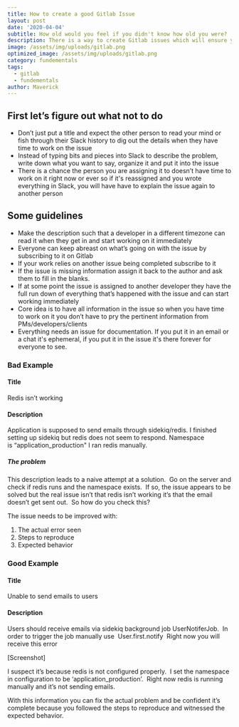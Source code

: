 ```yaml
---
title: How to create a good Gitlab Issue
layout: post
date: '2020-04-04'
subtitle: How old would you feel if you didn't know how old you were?
description: There is a way to create Gitlab issues which will ensure you get exactly what you want done, let me show you how.
image: /assets/img/uploads/gitlab.png
optimized_image: /assets/img/uploads/gitlab.png
category: fundementals
tags:
  - gitlab
  - fundementals
author: Maverick
---
```


## First let’s figure out what not to do
* Don’t just put a title and expect the other person to read your mind or fish through their Slack history to dig out the details when they have time to work on the issue  
* Instead of typing bits and pieces into Slack to describe the problem, write down what you want to say, organize it and put it into the issue  
* There is a chance the person you are assigning it to doesn’t have time to work on it right now or ever so if it's reassigned and you wrote everything in Slack, you will have have to explain the issue again to another person

## Some guidelines
* Make the description such that a developer in a different timezone can read it when they get in and start working on it immediately  
* Everyone can keep abreast on what’s going on with the issue by subscribing to it on Gitlab  
* If your work relies on another issue being completed subscribe to it  
* If the issue is missing information assign it back to the author and ask them to fill in the blanks.  
* If at some point the issue is assigned to another developer they have the full run down of everything that’s happened with the issue and can start working immediately  
* Core idea is to have all information in the issue so when you have time to work on it you don’t have to pry the pertinent information from PMs/developers/clients  
* Everything needs an issue for documentation. If you put it in an email or a chat it's ephemeral, if you put it in the issue it's there forever for everyone to see.

### Bad Example

#### Title

Redis isn’t working

#### Description

Application is supposed to send emails through sidekiq/redis.
I finished setting up sidekiq but redis does not seem to respond. Namespace is “application_production"
I ran redis manually.

##### The problem

This description leads to a naive attempt at a solution.  Go on the server and check if redis runs and the namespace exists.  If so, the issue appears to be solved but the real issue isn’t that redis isn’t working it’s that the email doesn’t get sent out.  So how do you check this?

The issue needs to be improved with:
1. The actual error seen  
2. Steps to reproduce  
3. Expected behavior  

### Good Example

#### Title 

Unable to send emails to users

#### Description

Users should receive emails via sidekiq background job UserNotiferJob.  In order to trigger the job manually use 
User.first.notify 
Right now you will receive this error 

[Screenshot]

I suspect it’s because redis is not configured properly.  I set the namespace in configuration to be ‘application_production’.  Right now redis is running manually and it’s not sending emails.

With this information you can fix the actual problem and be confident it’s complete because you followed the steps to reproduce and witnessed the expected behavior.
